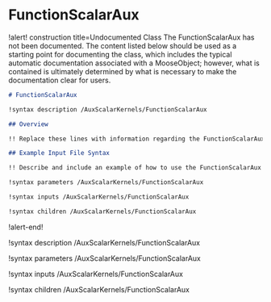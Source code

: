 # FunctionScalarAux

!alert! construction title=Undocumented Class
The FunctionScalarAux has not been documented. The content listed below should be used as a starting point for
documenting the class, which includes the typical automatic documentation associated with a
MooseObject; however, what is contained is ultimately determined by what is necessary to make the
documentation clear for users.

```markdown
# FunctionScalarAux

!syntax description /AuxScalarKernels/FunctionScalarAux

## Overview

!! Replace these lines with information regarding the FunctionScalarAux object.

## Example Input File Syntax

!! Describe and include an example of how to use the FunctionScalarAux object.

!syntax parameters /AuxScalarKernels/FunctionScalarAux

!syntax inputs /AuxScalarKernels/FunctionScalarAux

!syntax children /AuxScalarKernels/FunctionScalarAux
```
!alert-end!

!syntax description /AuxScalarKernels/FunctionScalarAux

!syntax parameters /AuxScalarKernels/FunctionScalarAux

!syntax inputs /AuxScalarKernels/FunctionScalarAux

!syntax children /AuxScalarKernels/FunctionScalarAux
